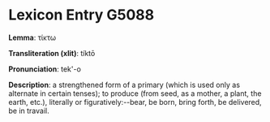 # Lexicon Entry G5088

**Lemma**: τίκτω

**Transliteration (xlit)**: tíktō

**Pronunciation**: tek'-o

**Description**:
a strengthened form of a primary   (which is used only as alternate in certain tenses); to produce (from seed, as a mother, a plant, the earth, etc.), literally or figuratively:--bear, be born, bring forth, be delivered, be in travail.

